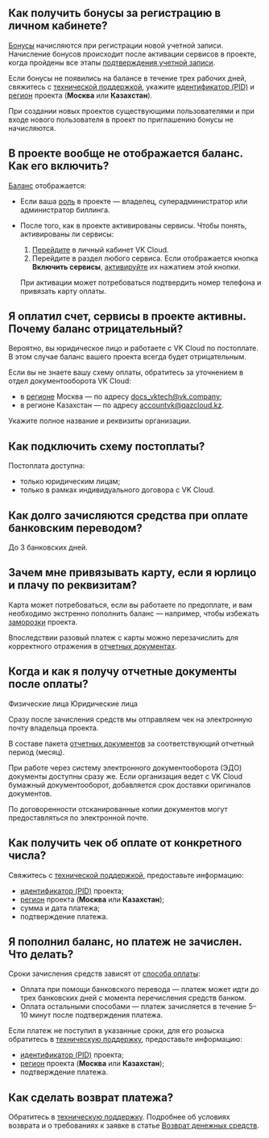 ## Как получить бонусы за регистрацию в личном кабинете?

[Бонусы](../../start/balance#bonusy) начисляются при регистрации новой учетной записи. Начисление бонусов происходит после активации сервисов в проекте, когда пройдены все этапы [подтверждения учетной записи](/ru/additionals/start/get-started/account-registration#podtverzhdenie_uchetnoy_zapisi).

Если бонусы не появились на балансе в течение трех рабочих дней, свяжитесь с [технической поддержкой](/ru/contacts), укажите [идентификатор (PID)](/ru/base/account/instructions/project-settings/manage#poluchenie_identifikatora_proekta) и [регион](/ru/base/account/concepts/regions) проекта (**Москва** или **Казахстан**).

<info>

При создании новых проектов существующими пользователями и при входе нового пользователя в проект по приглашению бонусы не начисляются.

</info>

## В проекте вообще не отображается баланс. Как его включить?

[Баланс](../../start/balance) отображается:

- Если ваша [роль](/ru/base/account/concepts/rolesandpermissions) в проекте — владелец, суперадминистратор или администратор биллинга.
- После того, как в проекте активированы сервисы. Чтобы понять, активированы ли сервисы:

  1. [Перейдите](https://mcs.mail.ru/app/) в личный кабинет VK Cloud.
  1. Перейдите в раздел любого сервиса. Если отображается кнопка **Включить сервисы**, [активируйте](/ru/base/account/instructions/activation) их нажатием этой кнопки.

    При активации может потребоваться подтвердить номер телефона и привязать карту оплаты.

## Я оплатил счет, сервисы в проекте активны. Почему баланс отрицательный?

Вероятно, вы юридическое лицо и работаете с VK Cloud по постоплате. В этом случае баланс вашего проекта всегда будет отрицательным.

Если вы не знаете вашу схему оплаты, обратитесь за уточнением в отдел документооборота VK Cloud:

- в [регионе](/ru/base/account/concepts/regions) Москва — по адресу docs_vktech@vk.company;
- в регионе Казахстан — по адресу accountvk@qazcloud.kz.

Укажите полное название и реквизиты организации.

## Как подключить схему постоплаты?

Постоплата доступна:

- только юридическим лицам;
- только в рамках индивидуального договора c VK Cloud.

## Как долго зачисляются средства при оплате банковским переводом?

До 3 банковских дней.

## Зачем мне привязывать карту, если я юрлицо и плачу по реквизитам?

Карта может потребоваться, если вы работаете по предоплате, и вам необходимо экстренно пополнить баланс — например, чтобы избежать [заморозки](/ru/base/account/concepts/projects#avtomaticheskaya_zamorozka_proekta) проекта.

Впоследствии разовый платеж с карты можно перезачислить для корректного отражения в [отчетных документах](../../concepts/report).

## Когда и как я получу отчетные документы после оплаты?

<tabs>
<tablist>
<tab>Физические лица</tab>
<tab>Юридические лица</tab>
</tablist>
<tabpanel>

Сразу после зачисления средств мы отправляем чек на электронную почту владельца проекта.

</tabpanel>
<tabpanel>

В составе пакета [отчетных документов](../../concepts/report) за соответствующий отчетный период (месяц).

При работе через систему электронного документооборота (ЭДО) документы доступны сразу же. Если организация ведет с VK Cloud бумажный документооборот, добавляется срок доставки оригиналов документов.

По договоренности отсканированные копии документов могут предоставляться по электронной почте.

</tabpanel>
</tabs>

## Как получить чек об оплате от конкретного числа?

Свяжитесь с [технической поддержкой](/ru/contacts), предоставьте информацию:

- [идентификатор (PID)](/ru/base/account/instructions/project-settings/manage#poluchenie_identifikatora_proekta) проекта;
- [регион](/ru/base/account/concepts/regions) проекта (**Москва** или **Казахстан**);
- сумма и дата платежа;
- подтверждение платежа.

## Я пополнил баланс, но платеж не зачислен. Что делать?

Сроки зачисления средств зависят от [способа оплаты](../../start/payment-methods):

- Оплата при помощи банковского перевода — платеж может идти до трех банковских дней с момента перечисления средств банком.
- Оплата остальными способами — платеж зачисляется в течение 5–10 минут после подтверждения платежа.

Если платеж не поступил в указанные сроки, для его розыска обратитесь в [техническую поддержку](/ru/contacts), предоставьте информацию:

- [идентификатор (PID)](/ru/base/account/instructions/project-settings/manage#poluchenie_identifikatora_proekta) проекта;
- [регион](/ru/base/account/concepts/regions) проекта (**Москва** или **Казахстан**);
- подтверждение платежа.

## Как сделать возврат платежа?

Обратитесь в [техническую поддержку](/ru/contacts). Подробнее об условиях возврата и о требованиях к заявке в статье [Возврат денежных средств](../../operations/refund).
